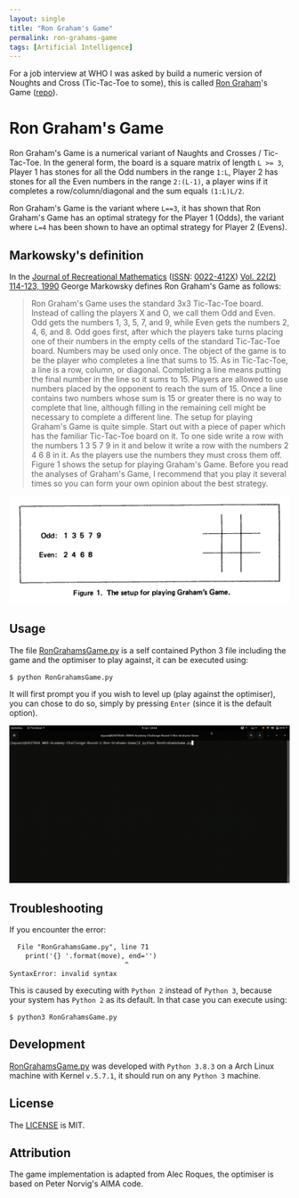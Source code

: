 ```yaml
---
layout: single
title: "Ron Graham's Game"
permalink: ron-grahams-game 
tags: [Artificial Intelligence]
---
```


For a job interview at WHO I was asked by build a numeric version of Noughts and Cross (Tic-Tac-Toe to some), this is called [Ron Graham](https://en.m.wikipedia.org/wiki/Ronald_Graham)'s Game ([repo](https://github.com/bquast/WHO-Academy-Challenge-Round-1-Ron-Grahams-Game/)).

# Ron Graham's Game

Ron Graham's Game is a numerical variant of Naughts and Crosses / Tic-Tac-Toe. In the general form, the board is a square matrix of length `L >= 3`, Player 1 has stones for all the Odd numbers in the range `1:L`, Player 2 has stones for all the Even numbers in the range `2:(L-1)`, a player wins if it completes a row/column/diagonal and the sum equals `(1:L)L/2`.

Ron Graham's Game is the variant where `L==3`, it has shown that Ron Graham's Game has an optimal strategy for the Player 1 (Odds), the variant where `L=4` has been shown to have an optimal strategy for Player 2 (Evens).

## Markowsky's definition
In the [Journal of Recreational Mathematics](https://en.m.wikipedia.org/wiki/Journal_of_Recreational_Mathematics) ([ISSN](https://en.m.wikipedia.org/wiki/International_Standard_Serial_Number): [0022-412X](https://www.worldcat.org/search?fq=x0:jrnl&q=n2:0022-412X)) [Vol. 22(2) 114-123, 1990](http://aturing.umcs.maine.edu/~markov/tictactoe.pdf) George Markowsky defines Ron Graham's Game as follows:

> Ron Graham's Game uses the standard 3x3 Tic-Tac-Toe board. Instead of calling the players X and O, we call them Odd and Even. Odd gets the numbers 1, 3, 5, 7, and 9, while Even gets the numbers 2, 4, 6, and 8. Odd goes first, after which the players take turns placing one of their numbers in the empty cells of the standard Tic-Tac-Toe board. Numbers may be used only once. The object of the game is to be the player who completes a line that sums to 15. As in Tic-Tac-Toe, a line is a row, column, or diagonal. Completing a line means putting the final number in the line so it sums to 15. Players are allowed to use numbers placed by the opponent to reach the sum of 15. Once a line contains two numbers whose sum is 15 or greater there is no way to complete that line, although filling in the remaining cell might be necessary to complete a different line. The setup for playing Graham's Game is quite simple. Start out with a piece of paper which has the familiar Tic-Tac-Toe board on it. To one side write a row with the numbers 1 3 5 7 9 in it and below it write a row with the numbers 2 4 6 8 in it. As the players use the numbers they must cross them off. Figure 1 shows the setup for playing Graham's Game. Before you read the analyses of Graham's Game, I recommend that you play it several times so you can form your own opinion about the best strategy.

![Figure 1](https://github.com/bquast/WHO-Academy-Challenge-Round-1-Ron-Grahams-Game/raw/master/Numeric-TicTacToe-Figure-1.png)

## Usage

The file [RonGrahamsGame.py](https://github.com/bquast/WHO-Academy-Challenge-Round-1-Ron-Grahams-Game/blob/master/RonGrahamsGame.py) is a self contained Python 3 file including the game and the optimiser to play against, it can be executed using:

    $ python RonGrahamsGame.py

It will first prompt you if you wish to level up (play against the optimiser), you can chose to do so, simply by pressing `Enter` (since it is the default option).

![demonstration](https://github.com/bquast/WHO-Academy-Challenge-Round-1-Ron-Grahams-Game/raw/master/demo.gif)


## Troubleshooting

If you encounter the error:

      File "RonGrahamsGame.py", line 71
        print('{} '.format(move), end='')
                                 ^
    SyntaxError: invalid syntax

This is caused by executing with `Python 2` instead of `Python 3`, because your system has `Python 2` as its default.
In that case you can execute using:

    $ python3 RonGrahamsGame.py


## Development

[RonGrahamsGame.py](https://github.com/bquast/WHO-Academy-Challenge-Round-1-Ron-Grahams-Game/blob/master/RonGrahamsGame.py) was developed with `Python 3.8.3` on a Arch Linux machine with Kernel `v.5.7.1`, it should run on any `Python 3` machine.


## License

The [LICENSE](https://github.com/bquast/WHO-Academy-Challenge-Round-1-Ron-Grahams-Game/blob/master/LICENSE) is MIT.


## Attribution

The game implementation is adapted from Alec Roques, the optimiser is based on Peter Norvig's AIMA code.


